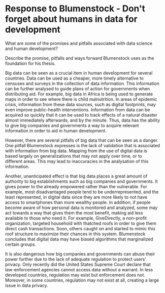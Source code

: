 # Response to Blumenstock - Don't forget about humans in data for development

What are some of the promises and pitfalls associated with data science and human development?

Describe the promise, pitfalls and ways forward Blumenstock uses as the foundation for his thesis.

  Big data can be seen as a crucial item in human development for several countries. Data can be used as a cheaper, more timely alternative to censuses and surveys in the collection of data information. This information can be further analysed to guide plans of action for governments when distributing aid. For example, big data in Africa is being used to generate maps in order to see where there is child malnutrition. In areas of epidemic crisis, information from these data sources, such as digital footprints, may even improve public-health interventions. Information from data can be acquired so quickly that it can be used to track effects of a natural disaster almost immediately afterwards, and by the minute. Thus, data has the ability to give big companies and governments a way to acquire relevant information in order to aid in human development.

  However, there are several pitfalls of big data that can be seen as a danger. One pitfall Blumenstock expresses is the lack of validation that is associated with information from big data. Mapping from the use of digital data is based largely on generalizations that may not apply over time, or to different areas. This may lead to inaccuracies in the analysation of this information.

  Another, unanticipated effect is that big data places a great amount of authority to big establishments such as big companies and governments. It gives power to the already empowered rather than the vulnerable. For example, most disadvantaged people tend to be underrepresented, and the least represented, in digital data since they are more likely to not have access to smartphones than more wealthy people. In addition, if people become aware of how personal data is monitored and analyzed, some may act towards a way that gives them the most benefit, making aid less available to those who need it. For example, GiveDirectly, a non-profit organization, targeted household with thatched roofs in order to give them direct cash transactions. Soon, others caught on and started to mimic this roof structure to maximize their chances in this system. Blumenstock concludes that digital data may have biased algorithms that marginalized certain groups.

  It is also dangerous how big companies and governments can abuse their power further due to the lack of adequate regulation to protect users' privacy. Only recently did the United States Supreme Court declare that law-enforcement agencies cannot access data without a warrant. In less developed countries, regulation may exist but enforcement does not. Moreover, in some countries, regulation may not exist at all, creating a large issue in data privacy. 
